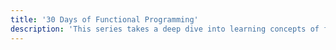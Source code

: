 ```yaml
---
title: '30 Days of Functional Programming'
description: 'This series takes a deep dive into learning concepts of functional programming, while wrestling with how to utilize these concepts in existing codebases.'
---
```

